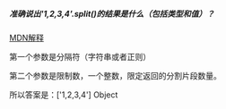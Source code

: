 ##### 准确说出'1,2,3,4'.split()的结果是什么（包括类型和值）？

[MDN解释](https://developer.mozilla.org/zh-CN/docs/Web/JavaScript/Reference/Global_Objects/String/split)

第一个参数是分隔符（字符串或者正则）

第二个参数是限制数，一个整数，限定返回的分割片段数量。

所以答案是：['1,2,3,4'] Object